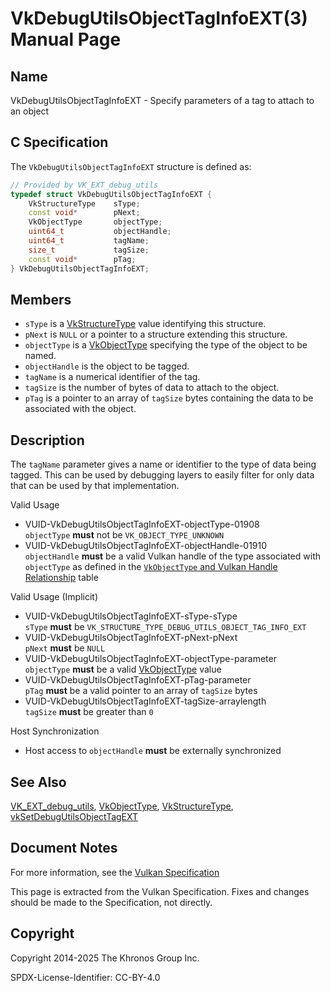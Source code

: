 # VkDebugUtilsObjectTagInfoEXT(3) Manual Page

## Name

VkDebugUtilsObjectTagInfoEXT - Specify parameters of a tag to attach to an object



## [](#_c_specification)C Specification

The `VkDebugUtilsObjectTagInfoEXT` structure is defined as:

```c++
// Provided by VK_EXT_debug_utils
typedef struct VkDebugUtilsObjectTagInfoEXT {
    VkStructureType    sType;
    const void*        pNext;
    VkObjectType       objectType;
    uint64_t           objectHandle;
    uint64_t           tagName;
    size_t             tagSize;
    const void*        pTag;
} VkDebugUtilsObjectTagInfoEXT;
```

## [](#_members)Members

- `sType` is a [VkStructureType](https://registry.khronos.org/vulkan/specs/latest/man/html/VkStructureType.html) value identifying this structure.
- `pNext` is `NULL` or a pointer to a structure extending this structure.
- `objectType` is a [VkObjectType](https://registry.khronos.org/vulkan/specs/latest/man/html/VkObjectType.html) specifying the type of the object to be named.
- `objectHandle` is the object to be tagged.
- `tagName` is a numerical identifier of the tag.
- `tagSize` is the number of bytes of data to attach to the object.
- `pTag` is a pointer to an array of `tagSize` bytes containing the data to be associated with the object.

## [](#_description)Description

The `tagName` parameter gives a name or identifier to the type of data being tagged. This can be used by debugging layers to easily filter for only data that can be used by that implementation.

Valid Usage

- [](#VUID-VkDebugUtilsObjectTagInfoEXT-objectType-01908)VUID-VkDebugUtilsObjectTagInfoEXT-objectType-01908  
  `objectType` **must** not be `VK_OBJECT_TYPE_UNKNOWN`
- [](#VUID-VkDebugUtilsObjectTagInfoEXT-objectHandle-01910)VUID-VkDebugUtilsObjectTagInfoEXT-objectHandle-01910  
  `objectHandle` **must** be a valid Vulkan handle of the type associated with `objectType` as defined in the [`VkObjectType` and Vulkan Handle Relationship](https://registry.khronos.org/vulkan/specs/latest/html/vkspec.html#debugging-object-types) table

Valid Usage (Implicit)

- [](#VUID-VkDebugUtilsObjectTagInfoEXT-sType-sType)VUID-VkDebugUtilsObjectTagInfoEXT-sType-sType  
  `sType` **must** be `VK_STRUCTURE_TYPE_DEBUG_UTILS_OBJECT_TAG_INFO_EXT`
- [](#VUID-VkDebugUtilsObjectTagInfoEXT-pNext-pNext)VUID-VkDebugUtilsObjectTagInfoEXT-pNext-pNext  
  `pNext` **must** be `NULL`
- [](#VUID-VkDebugUtilsObjectTagInfoEXT-objectType-parameter)VUID-VkDebugUtilsObjectTagInfoEXT-objectType-parameter  
  `objectType` **must** be a valid [VkObjectType](https://registry.khronos.org/vulkan/specs/latest/man/html/VkObjectType.html) value
- [](#VUID-VkDebugUtilsObjectTagInfoEXT-pTag-parameter)VUID-VkDebugUtilsObjectTagInfoEXT-pTag-parameter  
  `pTag` **must** be a valid pointer to an array of `tagSize` bytes
- [](#VUID-VkDebugUtilsObjectTagInfoEXT-tagSize-arraylength)VUID-VkDebugUtilsObjectTagInfoEXT-tagSize-arraylength  
  `tagSize` **must** be greater than `0`

Host Synchronization

- Host access to `objectHandle` **must** be externally synchronized

## [](#_see_also)See Also

[VK\_EXT\_debug\_utils](https://registry.khronos.org/vulkan/specs/latest/man/html/VK_EXT_debug_utils.html), [VkObjectType](https://registry.khronos.org/vulkan/specs/latest/man/html/VkObjectType.html), [VkStructureType](https://registry.khronos.org/vulkan/specs/latest/man/html/VkStructureType.html), [vkSetDebugUtilsObjectTagEXT](https://registry.khronos.org/vulkan/specs/latest/man/html/vkSetDebugUtilsObjectTagEXT.html)

## [](#_document_notes)Document Notes

For more information, see the [Vulkan Specification](https://registry.khronos.org/vulkan/specs/latest/html/vkspec.html#VkDebugUtilsObjectTagInfoEXT)

This page is extracted from the Vulkan Specification. Fixes and changes should be made to the Specification, not directly.

## [](#_copyright)Copyright

Copyright 2014-2025 The Khronos Group Inc.

SPDX-License-Identifier: CC-BY-4.0